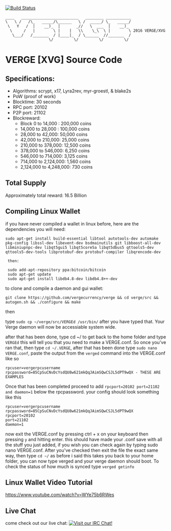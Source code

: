 [![Build Status](https://travis-ci.org/vergecurrency/VERGE.svg?branch=master)](https://travis-ci.org/vergecurrency/VERGE)
```
____   _________________________   ________ ___________
\   \ /   /\_   _____/\______   \ /  _____/ \_   _____/
 \   Y   /  |    __)_  |       _//   \  ___  |    __)_ 
  \     /   |        \ |    |   \\    \_\  \ |        \ 2016 VERGE/XVG
   \___/   /_______  / |____|_  / \______  //_______  /
                   \/         \/         \/         \/ 
```
VERGE [XVG] Source Code
================================

Specifications:
--------------

* Algorithms: scrypt, x17, Lyra2rev, myr-groestl, & blake2s
* PoW (proof of work)
* Blocktime: 30 seconds
* RPC port: 20102
* P2P port: 21102
* Blockreward: 
  * Block 0 to 14,000 : 200,000 coins
  * 14,000 to 28,000 : 100,000 coins
  * 28,000 to 42,000: 50,000 coins
  * 42,000 to 210,000: 25,000 coins
  * 210,000 to 378,000: 12,500 coins
  * 378,000 to 546,000: 6,250 coins
  * 546,000 to 714,000: 3,125 coins
  * 714,000 to 2,124,000: 1,560 coins
  * 2,124,000 to 4,248,000: 730 coins

Total Supply
------------

Approximately total reward: 16.5 Billion


Compiling Linux Wallet
----------------------

if you have never compiled a wallet in linux before, here are the dependencies you will need:

    sudo apt-get install build-essential libtool autotools-dev automake pkg-config libssl-dev libevent-dev bsdmainutils git libboost-all-dev libminiupnpc-dev libqt5gui5 libqt5core5a libqt5dbus5 qttools5-dev qttools5-dev-tools libprotobuf-dev protobuf-compiler libqrencode-dev
 
```
 then:
 
 sudo add-apt-repository ppa:bitcoin/bitcoin
 sudo apt-get update
 sudo apt-get install libdb4.8-dev libdb4.8++-dev
```

to clone and compile a daemon and gui wallet:

    git clone https://github.com/vergecurrency/verge && cd verge/src && autogen.sh && ./configure && make

then

type `sudo cp ~/verge/src/VERGEd /usr/bin/` after you have typed that. Your Verge daemon will now be accessiable system wide.

after that has been done, type cd ~/ to get back to the home folder and type `VERGEd` this will tell you that you need to make a VERGE.conf. So once you've ran that, then type `cd ~/.VERGE`, after that has been done type `sudo nano VERGE.conf`, paste the output from the `verged` command into the VERGE.conf like so
```
rpcuser=vergerpcusername
rpcpassword=85CpSuCNvDcYsdQU8w621mkQqJAimSQwCSJL5dPT9wQX - THESE ARE EXAMPLES
```
Once that has been completed proceed to add `rpcport=20102 port=21102 and daemon=1` below the rpcpassword. your config should look something like this
```
rpcuser=vergerpcusername
rpcpassword=85CpSuCNvDcYsdQU8w621mkQqJAimSQwCSJL5dPT9wQX
rpcport=20102
port=21102
daemon=1
```
now exit the VERGE.conf by pressing ctrl + x on your keyboard then pressing `y` and hitting enter. this should have made your .conf save with all the stuff you just added,
if you wish you can check again by typing sudo nano VERGE.conf. After you've checked then exit the file the exact same way, then type `cd ~/` as before i said this takes you back to your home folder, you can now type verged and your verge daemon should boot.
To check the status of how much is synced type `verged getinfo`

Linux Wallet Video Tutorial
-------
https://www.youtube.com/watch?v=WYe75b6RWes

Live Chat
---------

come check out our live chat:
[![Visit our IRC Chat!](https://kiwiirc.com/buttons/chat.freenode.net/verge.png)](https://kiwiirc.com/client/chat.freenode.net/?nick=xvg|?&theme=cli#verge)


